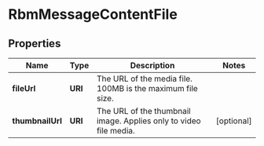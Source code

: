 

# RbmMessageContentFile


## Properties

| Name | Type | Description | Notes |
|------------ | ------------- | ------------- | -------------|
|**fileUrl** | **URI** | The URL of the media file. 100MB is the maximum file size. |  |
|**thumbnailUrl** | **URI** | The URL of the thumbnail image. Applies only to video file media. |  [optional] |



